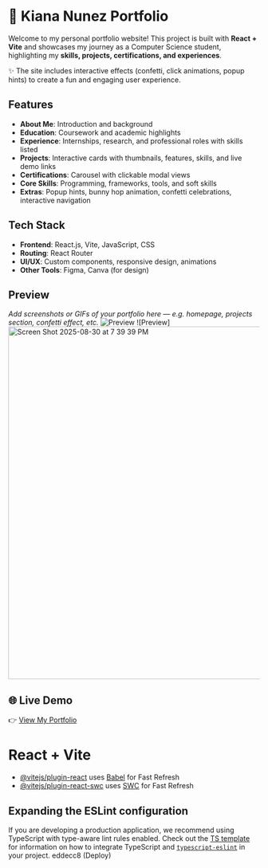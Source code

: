 # 🌸 Kiana Nunez Portfolio

Welcome to my personal portfolio website! This project is built with **React + Vite** and showcases my journey as a Computer Science student, highlighting my **skills, projects, certifications, and experiences**.

✨ The site includes interactive effects (confetti, click animations, popup hints) to create a fun and engaging user experience.

## Features

* **About Me**: Introduction and background
* **Education**: Coursework and academic highlights
* **Experience**: Internships, research, and professional roles with skills listed
* **Projects**: Interactive cards with thumbnails, features, skills, and live demo links
* **Certifications**: Carousel with clickable modal views
* **Core Skills**: Programming, frameworks, tools, and soft skills
* **Extras**: Popup hints, bunny hop animation, confetti celebrations, interactive navigation

## Tech Stack

* **Frontend**: React.js, Vite, JavaScript, CSS
* **Routing**: React Router
* **UI/UX**: Custom components, responsive design, animations
* **Other Tools**: Figma, Canva (for design)

## Preview

*Add screenshots or GIFs of your portfolio here — e.g. homepage, projects section, confetti effect, etc.*
![Preview](https://example.com/my-portfolio-screenshot.png)
![Preview]<img width="1416" height="708" alt="Screen Shot 2025-08-30 at 7 39 39 PM" src="https://github.com/user-attachments/assets/13fc2990-e38b-4901-807e-6d7293b95e06" />




## 🌐 Live Demo

👉 [View My Portfolio](https://kikidesignss.netlify.app)


# React + Vite

- [@vitejs/plugin-react](https://github.com/vitejs/vite-plugin-react/blob/main/packages/plugin-react) uses [Babel](https://babeljs.io/) for Fast Refresh
- [@vitejs/plugin-react-swc](https://github.com/vitejs/vite-plugin-react/blob/main/packages/plugin-react-swc) uses [SWC](https://swc.rs/) for Fast Refresh

## Expanding the ESLint configuration

If you are developing a production application, we recommend using TypeScript with type-aware lint rules enabled. Check out the [TS template](https://github.com/vitejs/vite/tree/main/packages/create-vite/template-react-ts) for information on how to integrate TypeScript and [`typescript-eslint`](https://typescript-eslint.io) in your project.
eddecc8 (Deploy)
